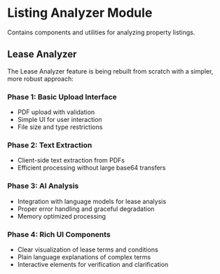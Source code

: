 
# Listing Analyzer Module

Contains components and utilities for analyzing property listings.

## Lease Analyzer

The Lease Analyzer feature is being rebuilt from scratch with a simpler, more robust approach:

### Phase 1: Basic Upload Interface
- PDF upload with validation
- Simple UI for user interaction
- File size and type restrictions

### Phase 2: Text Extraction
- Client-side text extraction from PDFs
- Efficient processing without large base64 transfers

### Phase 3: AI Analysis
- Integration with language models for lease analysis
- Proper error handling and graceful degradation
- Memory optimized processing

### Phase 4: Rich UI Components
- Clear visualization of lease terms and conditions
- Plain language explanations of complex terms
- Interactive elements for verification and clarification

